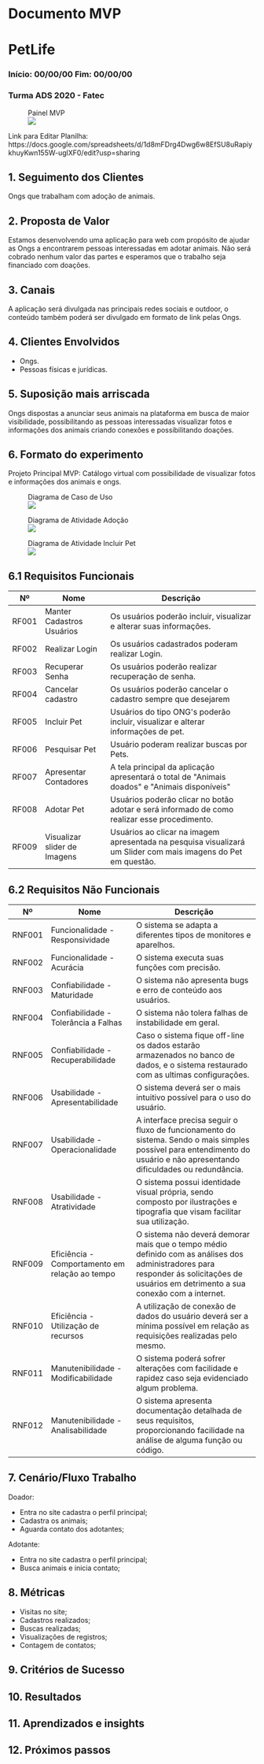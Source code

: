 # Documento MVP
# PetLife
### Início: 00/00/00 Fim: 00/00/00
### Turma ADS 2020 - Fatec

<figure>
<figcaption>Painel MVP</figcaption>
<img src="https://github.com/TurmaADS2020/PetLife/blob/main/documentation/images/attachment/tela_de_experimento_mvp2.png?raw=true">
</figure>
Link para Editar Planilha: https://docs.google.com/spreadsheets/d/1d8mFDrg4Dwg6w8EfSU8uRapiykhuyKwn155W-uglXF0/edit?usp=sharing

## 1. Seguimento dos Clientes
Ongs que trabalham com adoção de animais.

## 2. Proposta de Valor
Estamos desenvolvendo uma aplicação para web com propósito de ajudar as Ongs a encontrarem pessoas interessadas em adotar animais. Não será cobrado nenhum valor das partes e esperamos que o trabalho seja financiado com doações.

## 3. Canais
A aplicação será divulgada nas principais redes sociais e outdoor, o conteúdo também poderá ser divulgado em formato de link pelas Ongs.

## 4. Clientes Envolvidos
* Ongs.
* Pessoas físicas e jurídicas.

## 5. Suposição mais arriscada
Ongs dispostas a anunciar seus animais na plataforma em busca de maior visibilidade, possibilitando as pessoas interessadas visualizar fotos e informações dos animais criando conexões e possibilitando doações.

## 6. Formato do experimento
Projeto Principal MVP: Catálogo virtual com possibilidade de visualizar fotos e informações dos animais e ongs.

<figure>
<figcaption>Diagrama de Caso de Uso</figcaption>
<img src="https://github.com/TurmaADS2020/PetLife/blob/main/documentation/images/attachment/mvp_caso_uso.png?raw=true">
</figure>

<figure>
<figcaption>Diagrama de Atividade Adoção</figcaption>
<img src="https://github.com/TurmaADS2020/PetLife/blob/main/documentation/images/attachment/uml_atividade_doacao.png?raw=true">
</figure>

<figure>
<figcaption>Diagrama de Atividade Incluir Pet</figcaption>
<img src="https://github.com/TurmaADS2020/PetLife/blob/main/documentation/images/attachment/uml_atividade_incluirpet.png?raw=true">
</figure>

## 6.1 Requisitos Funcionais
|Nº|Nome|Descrição|
|--|----|---------|
|RF001|Manter Cadastros Usuários |Os usuários poderão incluir, visualizar e alterar suas informações.|
|RF002|Realizar Login|Os usuários cadastrados poderam realizar Login.|
|RF003|Recuperar Senha|Os usuários poderão realizar recuperação de senha.|
|RF004|Cancelar cadastro|Os usuários poderão cancelar o cadastro sempre que desejarem|
|RF005|Incluir Pet|Usuários do tipo ONG's poderão incluir, visualizar e alterar informações de pet.|
|RF006|Pesquisar Pet|Usuário poderam realizar buscas por Pets.|
|RF007|Apresentar Contadores|A tela principal da aplicação apresentará o total de "Animais doados" e "Animais disponíveis"|
|RF008|Adotar Pet|Usuários poderão clicar no botão adotar e será informado de como realizar esse procedimento.|
|RF009|Visualizar slider de Imagens|Usuários ao clicar na imagem apresentada na pesquisa visualizará um Slider com mais imagens do Pet em questão.|

## 6.2 Requisitos Não Funcionais
|Nº|Nome|Descrição|
|--|----|---------|
|RNF001|Funcionalidade - Responsividade|O sistema se adapta a diferentes tipos de monitores e aparelhos.|
|RNF002|Funcionalidade - Acurácia|O sistema executa suas funções com precisão.|
|RNF003|Confiabilidade - Maturidade|O sistema não apresenta bugs e erro de conteúdo aos usuários.|
|RNF004|Confiabilidade - Tolerância a Falhas|O sistema não tolera falhas de instabilidade em geral.|
|RNF005|Confiabilidade - Recuperabilidade|Caso o sistema fique off-line os dados estarão armazenados no banco de dados, e o sistema restaurado com as ultimas configurações.|
|RNF006|Usabilidade - Apresentabilidade|O sistema deverá ser o mais intuitivo possível para o uso do usuário.|
|RNF007|Usabilidade - Operacionalidade|A interface precisa seguir o fluxo de funcionamento do sistema. Sendo o mais simples possível para entendimento do usuário e não apresentando dificuldades ou redundância.|
|RNF008|Usabilidade - Atratividade|O sistema possui identidade visual própria, sendo composto por ilustrações e tipografia que visam facilitar sua utilização.|
|RNF009|Eficiência - Comportamento em relação ao tempo|O sistema não deverá demorar mais que o tempo médio definido com as análises dos administradores para responder ás solicitações de usuários em detrimento a sua conexão com a internet.|
|RNF010|Eficiência - Utilização de recursos| A utilização de conexão de dados do usuário deverá ser a mínima possível em relação as requisições realizadas pelo mesmo.|
|RNF011|Manutenibilidade - Modificabilidade|O sistema poderá sofrer alterações com facilidade e rapidez caso seja evidenciado algum problema.|
|RNF012|Manutenibilidade - Analisabilidade|O sistema apresenta documentação detalhada de seus requisitos, proporcionando facilidade na análise de alguma função ou código.|

## 7. Cenário/Fluxo Trabalho
Doador: </br>
* Entra no site cadastra o perfil principal; </br>
* Cadastra os animais; </br>
* Aguarda contato dos adotantes; </br>

Adotante: </br>
* Entra no site cadastra o perfil principal; </br>
* Busca animais e inicia contato; </br>
## 8. Métricas
* Visitas no site; </br>
* Cadastros realizados; </br>
* Buscas realizadas; </br>
* Visualizações de registros; </br>
* Contagem de contatos; </br>

## 9. Critérios de Sucesso

## 10. Resultados

## 11. Aprendizados e insights

## 12. Próximos passos
